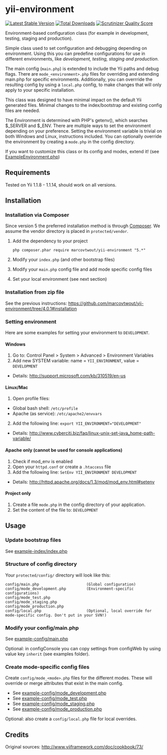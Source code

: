 yii-environment
===============

[![Latest Stable Version](http://img.shields.io/packagist/v/marcovtwout/yii-environment.svg?style=flat)](https://packagist.org/packages/marcovtwout/yii-environment)
[![Total Downloads](http://img.shields.io/packagist/dt/marcovtwout/yii-environment.svg?style=flat)](https://packagist.org/packages/marcovtwout/yii-environment)
[![Scrutinizer Quality Score](http://img.shields.io/scrutinizer/g/marcovtwout/yii-environment.svg?style=flat)](https://scrutinizer-ci.com/g/marcovtwout/yii-environment/)

Environment-based configuration class (for example in development, testing, staging and production).

Simple class used to set configuration and debugging depending on environment.
Using this you can predefine configurations for use in different environments,
like _development, testing, staging and production_.

The main config (`main.php`) is extended to include the Yii paths and debug flags.
There are `mode_<environment>.php` files for overriding and extending main.php for specific environments.
Additionally, you can overrride the resulting config by using a `local.php` config, to make
changes that will only apply to your specific installation.

This class was designed to have minimal impact on the default Yii generated files.
Minimal changes to the index/bootstrap and existing config files are needed.

The Environment is determined with PHP's getenv(), which searches $_SERVER and $_ENV.
There are multiple ways to set the environment depending on your preference.
Setting the environment variable is trivial on both Windows and Linux, instructions included.
You can optionally override the environment by creating a `mode.php` in the config directory.

If you want to customize this class or its config and modes, extend it! (see [ExampleEnvironment.php](ExampleEnvironment.php))

## Requirements

Tested on Yii 1.1.8 - 1.1.14, should work on all versions.

## Installation

### Installation via Composer

Since version 5 the preferred installation method is through [Composer](https://getcomposer.org/).
We assume the vendor directory is placed in `protected/vendor`.

1. Add the dependency to your project
    
    ```
    php composer.phar require marcovtwout/yii-environment "5.*"
    ```
2. Modify your `index.php` (and other bootstrap files)
3. Modify your `main.php` config file and add mode specific config files
4. Set your local environment (see next section)

### Installation from zip file

See the previous instructions: https://github.com/marcovtwout/yii-environment/tree/4.0.1#installation

### Setting environment

Here are some examples for setting your environment to `DEVELOPMENT`.

#### Windows

1. Go to: Control Panel > System > Advanced > Environment Variables
2. Add new SYSTEM variable: name = `YII_ENVIRONMENT`, value = `DEVELOPMENT`
 * Details: http://support.microsoft.com/kb/310519/en-us

#### Linux/Mac

1. Open profile files:
 * Global bash shell: `/etc/profile`
 * Apache (as service): `/etc/apache2/envvars`
2. Add the following line: `export YII_ENVIRONMENT="DEVELOPMENT"`
 * Details: http://www.cyberciti.biz/faq/linux-unix-set-java_home-path-variable/

#### Apache only (cannot be used for console applications)

1. Check if mod_env is enabled
2. Open your `httpd.conf` or create a `.htaccess` file
3. Add the following line: `SetEnv YII_ENVIRONMENT DEVELOPMENT`
 * Details: http://httpd.apache.org/docs/1.3/mod/mod_env.html#setenv

#### Project only

1. Create a file `mode.php` in the config directory of your application.
2. Set the content of the file to: `DEVELOPMENT`

## Usage

### Update bootstrap files

See [example-index/index.php](example-index/index.php)

### Structure of config directory

Your `protected/config/` directory will look like this:

```
config/main.php                     (Global configuration)
config/mode_development.php         (Environment-specific configurations)
config/mode_test.php
config/mode_staging.php
config/mode_production.php
config/local.php                    (Optional, local override for mode-specific config. Don't put in your SVN!)
```

### Modify your config/main.php

See [example-config/main.php](example-config/main.php)

Optional: in configConsole you can copy settings from configWeb by using value key `inherit` (see examples folder).

### Create mode-specific config files

Create `config/mode_<mode>.php` files for the different modes. These will override or merge attributes that exist in the main config.

- See [example-config/mode_development.php](example-config/mode_development.php)
- See [example-config/mode_test.php](example-config/mode_test.php)
- See [example-config/mode_staging.php](example-config/mode_staging.php)
- See [example-config/mode_production.php](example-config/mode_production.php)

Optional: also create a `config/local.php` file for local overrides.

## Credits

Original sources: http://www.yiiframework.com/doc/cookbook/73/
